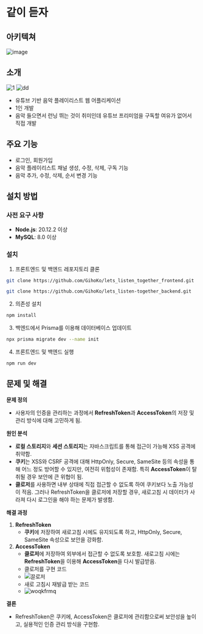 # 같이 듣자

## 아키텍쳐

![image](https://github.com/user-attachments/assets/a67c8def-be3a-4147-9e20-e22f26ff3d6d)

## 소개

![1](https://github.com/user-attachments/assets/367bc9f9-6178-47a1-a0ed-a12c297485b7)
![dd](https://github.com/user-attachments/assets/feb3b5ad-9a37-434e-a971-6f3da23789b6)

- 유튜브 기반 음악 플레이리스트 웹 어플리케이션
- 1인 개발
- 음악 들으면서 런닝 뛰는 것이 취미인데 유튜브 프리미엄을 구독할 여유가 없어서 직접 개발

## 주요 기능

- 로그인, 회원가입
- 음악 플레이리스트 채널 생성, 수정, 삭제, 구독 기능
- 음악 추가, 수정, 삭제, 순서 변경 기능

## 설치 방법

### 사전 요구 사항

- **Node.js**: 20.12.2 이상
- **MySQL**: 8.0 이상

### 설치

1. 프론트엔드 및 백엔드 레포지토리 클론

```bash
git clone https://github.com/GihoKo/lets_listen_together_frontend.git
```

```bash
git clone https://github.com/GihoKo/lets_listen-together_backend.git
```

2. 의존성 설치

```bash
npm install
```

3. 백엔드에서 Prisma를 이용해 데이터베이스 업데이트

```bash
npx prisma migrate dev --name init
```

4. 프론트엔드 및 백엔드 실행

```bash
npm run dev
```

## 문제 및 해결

**문제 정의**

- 사용자의 인증을 관리하는 과정에서 **RefreshToken**과 **AccessToken**의 저장 및 관리 방식에 대해 고민하게 됨.

**원인 분석**

- **로컬 스토리지**와 **세션 스토리지**는 자바스크립트를 통해 접근이 가능해 XSS 공격에 취약함.
- **쿠키**는 XSS와 CSRF 공격에 대해 HttpOnly, Secure, SameSite 등의 속성을 통해 어느 정도 방어할 수 있지만, 여전히 위험성이 존재함. 특히 **AccessToken**이 탈취될 경우 보안에 큰 위협이 됨.
- **클로저**를 사용하면 내부 상태에 직접 접근할 수 없도록 하여 쿠키보다 노출 가능성이 적음. 그러나 RefreshToken을 클로저에 저장할 경우, 새로고침 시 데이터가 사라져 다시 로그인을 해야 하는 문제가 발생함.

**해결 과정**

1. **RefreshToken**
   - **쿠키**에 저장하여 새로고침 시에도 유지되도록 하고, HttpOnly, Secure, SameSite 속성으로 보안을 강화함.
2. **AccessToken**
   - **클로저**에 저장하여 외부에서 접근할 수 없도록 보호함. 새로고침 시에는 **RefreshToken**을 이용해 **AccessToken**을 다시 발급받음.
   - 클로저를 구현 코드
   - ![끌로저](https://github.com/user-attachments/assets/1543033b-9d6a-4d65-83ac-b29754e5befd)
   - 새로 고침시 재발급 받는 코드
   - ![woqkfrmq](https://github.com/user-attachments/assets/f62c94ee-56e0-4f1e-b927-98230e0905db)

**결론**

- RefreshToken은 쿠키에, AccessToken은 클로저에 관리함으로써 보안성을 높이고, 실용적인 인증 관리 방식을 구현함.
